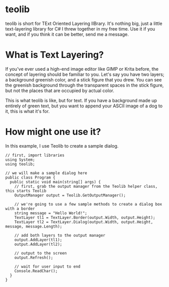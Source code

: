 # teolib

teolib is short for TExt Oriented Layering lIBrary. It's nothing big, just a little text-layering library for C# I threw together in my free time. Use it if you want, and if you think it can be better, send me a message.

# What is Text Layering?

If you've ever used a high-end image editor like GIMP or Krita before, the concept of layering should be familiar to you. Let's say you have two layers; a background greenish color, and a stick figure that you drew. You can see the greenish background through the transparent spaces in the stick figure, but not the places that are occupied by actual color.

This is what teolib is like, but for text. If you have a background made up entirely of green text, but you want to append your ASCII image of a dog to it, this is what it's for.

# How might one use it?

In this example, I use Teolib to create a sample dialog.

    // first, import libraries
    using System;
    using teolib;

    // we will make a sample dialog here
    public class Program {
      public static void main(string[] args) {
        // first, grab the output manager from the Teolib helper class, this starts Teolib
        OutputManager output = Teolib.GetOutputManager();

        // we're going to use a few sample methods to create a dialog box with a border
        string message = "Hello World!";
        TextLayer tl1 = TextLayer.Border(output.Width, output.Height);
        TextLayer tl2 = TextLayer.Dialog(output.Width, output.Height, message, message.Length);
 
        // add both layers to the output manager
        output.AddLayer(tl1);
        output.AddLayer(tl2);

        // output to the screen
        output.Refresh();

        // wait for user input to end
        Console.ReadChar(); 
      }
    }
